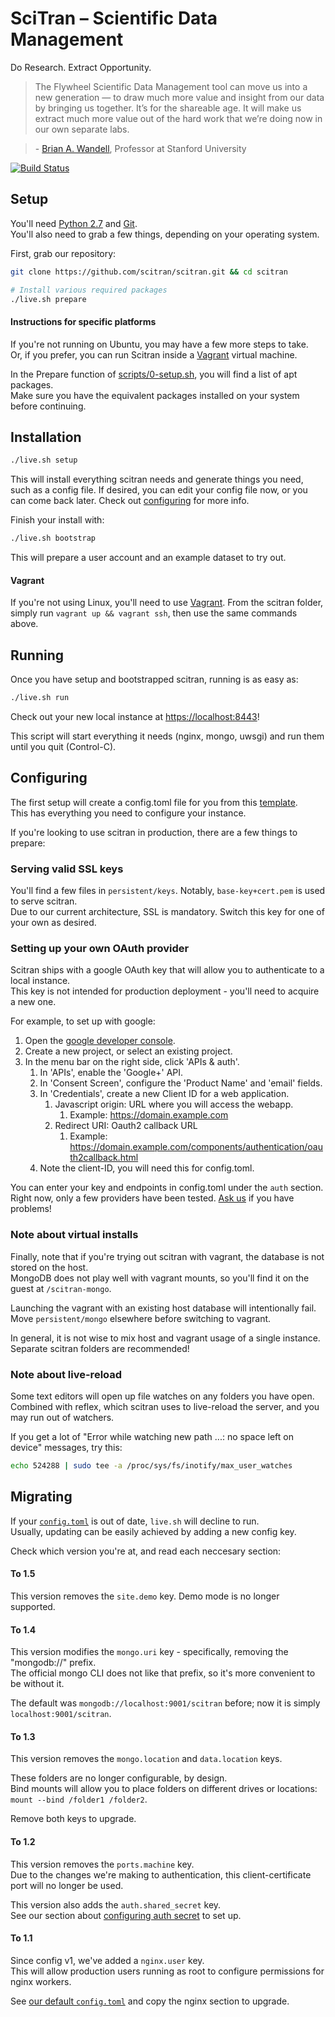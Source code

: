 # SciTran – Scientific Data Management

Do Research. Extract Opportunity.

> The Flywheel Scientific Data Management tool can move us into a new generation — to draw much more value and insight from our data by bringing us together. It’s for the shareable age. It will make us extract much more value out of the hard work that we’re doing now in our own separate labs.

> \- [Brian A. Wandell](https://web.stanford.edu/group/vista/cgi-bin/wandell), Professor at Stanford University

[![Build Status](https://img.shields.io/travis/scitran/scitran/master.svg?style=flat-square)](https://travis-ci.org/scitran/scitran)


## Setup

You'll need [Python 2.7](https://www.python.org) and [Git](https://git-scm.com).<br>
You'll also need to grab a few things, depending on your operating system.

First, grab our repository:

```bash
git clone https://github.com/scitran/scitran.git && cd scitran

# Install various required packages
./live.sh prepare
```

#### Instructions for specific platforms

If you're not running on Ubuntu, you may have a few more steps to take.<br>
Or, if you prefer, you can run Scitran inside a [Vagrant](https://www.vagrantup.com/) virtual machine.

<!---
	Platforms not listed here are not officially supported yet, but should work fine.
-->

In the Prepare function of [scripts/0-setup.sh](scripts/0-setup.sh), you will find a list of apt packages.<br>
Make sure you have the equivalent packages installed on your system before continuing.

## Installation

```bash
./live.sh setup
```

This will install everything scitran needs and generate things you need, such as a config file. If desired, you can edit your config file now, or you can come back later. Check out [configuring](#configuring) for more info.

Finish your install with:

```bash
./live.sh bootstrap
```

This will prepare a user account and an example dataset to try out.

#### Vagrant

If you're not using Linux, you'll need to use [Vagrant](https://www.vagrantup.com). From the scitran folder, simply run `vagrant up && vagrant ssh`, then use the same commands above.

## Running

Once you have setup and bootstrapped scitran, running is as easy as:

```bash
./live.sh run
```

Check out your new local instance at [https://localhost:8443](https://localhost:8443)!

This script will start everything it needs (nginx, mongo, uwsgi) and run them until you quit (Control-C).

## Configuring

The first setup will create a config.toml file for you from this [template](templates/config.toml).<br>
This has everything you need to configure your instance.

If you're looking to use scitran in production, there are a few things to prepare:

### Serving valid SSL keys

You'll find a few files in `persistent/keys`. Notably, `base-key+cert.pem` is used to serve scitran.<br>
Due to our current architecture, SSL is mandatory. Switch this key for one of your own as desired.

### Setting up your own OAuth provider

Scitran ships with a google OAuth key that will allow you to authenticate to a local instance.<br>
This key is not intended for production deployment - you'll need to acquire a new one.

For example, to set up with google:

1. Open the [google developer console](https://console.developers.google.com).
1. Create a new project, or select an existing project.
1. In the menu bar on the right side, click 'APIs & auth'.
	1. In 'APIs', enable the 'Google+' API.
	1. In 'Consent Screen', configure the 'Product Name' and 'email' fields.
	1. In 'Credentials', create a new Client ID for a web application.
		1. Javascript origin: URL where you will access the webapp.
			1. Example: https://domain.example.com
		1. Redirect URI: Oauth2 callback URL
			1. Example: https://domain.example.com/components/authentication/oauth2callback.html
	1. Note the client-ID, you will need this for config.toml.


You can enter your key and endpoints in config.toml under the `auth` section.<br>
Right now, only a few providers have been tested. [Ask us](https://github.com/scitran/scitran/issues/new) if you have problems!

### Note about virtual installs

Finally, note that if you're trying out scitran with vagrant, the database is not stored on the host.<br>
MongoDB does not play well with vagrant mounts, so you'll find it on the guest at `/scitran-mongo`.

Launching the vagrant with an existing host database will intentionally fail.<br>
Move `persistent/mongo` elsewhere before switching to vagrant.

In general, it is not wise to mix host and vagrant usage of a single instance.<br>
Separate scitran folders are recommended!

### Note about live-reload

Some text editors will open up file watches on any folders you have open.<br>
Combined with reflex, which scitran uses to live-reload the server, and you may run out of watchers.

If you get a lot of "Error while watching new path ...: no space left on device" messages, try this:

```bash
echo 524288 | sudo tee -a /proc/sys/fs/inotify/max_user_watches
```

## Migrating

If your [`config.toml`](templates/config.toml) is out of date, `live.sh` will decline to run.<br>
Usually, updating can be easily achieved by adding a new config key.

Check which version you're at, and read each neccesary section:

#### To 1.5

This version removes the `site.demo` key. Demo mode is no longer supported.

#### To 1.4

This version modifies the `mongo.uri` key - specifically, removing the "mongodb://" prefix.<br>
The official mongo CLI does not like that prefix, so it's more convenient to be without it.

The default was `mongodb://localhost:9001/scitran` before; now it is simply `localhost:9001/scitran`.

#### To 1.3

This version removes the `mongo.location` and `data.location` keys.

These folders are no longer configurable, by design.<br>
Bind mounts will allow you to place folders on different drives or locations: `mount --bind /folder1 /folder2`.

Remove both keys to upgrade.

#### To 1.2

This version removes the `ports.machine` key.<br>
Due to the changes we're making to authentication, this client-certificate port will no longer be used.

This version also adds the `auth.shared_secret` key.<br>
See our section about [configuring auth secret](#setting-your-machine-auth-secret) to set up.

#### To 1.1

Since config v1, we've added a `nginx.user` key.<br>
This will allow production users running as root to configure permissions for nginx workers.

See [our default `config.toml`](templates/config.toml) and copy the nginx section to upgrade.
